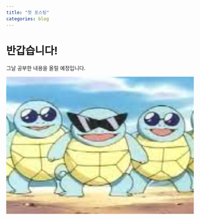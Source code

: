```yaml
---
title: "첫 포스팅"
categories: blog
---
```



# 반갑습니다!

그날 공부한 내용을 올릴 예정입니다.

![꼬북이](../images/2022-04-21-firstpost/꼬북이.png)